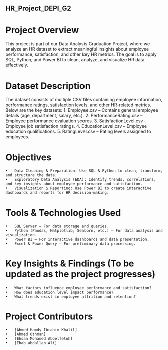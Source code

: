 ## HR_Project_DEPI_G2

# Project Overview

This project is part of our Data Analysis Graduation Project, where we analyze an HR dataset to extract meaningful insights about employee performance, satisfaction, and other key HR metrics. The goal is to apply SQL, Python, and Power BI to clean, analyze, and visualize HR data effectively.

# Dataset Description
The dataset consists of multiple CSV files containing employee information, performance ratings, satisfaction levels, and other HR-related metrics. Below are the key datasets:
	1.	Employee.csv – Contains general employee details (age, department, salary, etc.).
	2.	PerformanceRating.csv – Employee performance evaluation scores.
	3.	SatisfactionLevel.csv – Employee job satisfaction ratings.
	4.	EducationLevel.csv – Employee education qualifications.
	5.	RatingLevel.csv – Rating levels assigned to employees.

# Objectives
	•	Data Cleaning & Preparation: Use SQL & Python to clean, transform, and structure the data.
	•	Exploratory Data Analysis (EDA): Identify trends, correlations, and key insights about employee performance and satisfaction.
	•	Visualization & Reporting: Use Power BI to create interactive dashboards and reports for HR decision-making.

# Tools & Technologies Used
	•	SQL Server – For data storage and queries.
	•	Python (Pandas, Matplotlib, Seaborn, etc.) – For data analysis and visualization.
	•	Power BI – For interactive dashboards and data presentation.
	•	Excel & Power Query – For preliminary data processing.

# Key Insights & Findings (To be updated as the project progresses)
	•	What factors influence employee performance and satisfaction?
	•	How does education level impact performance?
	•	What trends exist in employee attrition and retention?

# Project Contributors
	•	[Ahmed Hamdy Ibrahim Khalil]
	•	[Ahmed Othman]
	•	[Ehsan Mohamed Aboelfetoh]
	•	[Ehab abdallah Ali]
